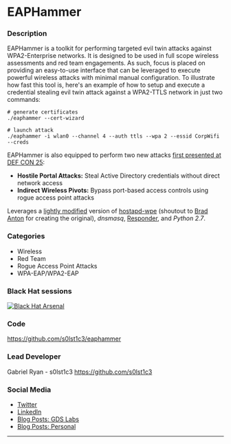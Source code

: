 # EAPHammer

### Description
EAPHammer is a toolkit for performing targeted evil twin attacks against WPA2-Enterprise networks. It is designed to be used in full scope wireless assessments and red team engagements. As such, focus is placed on providing an easy-to-use interface that can be leveraged to execute powerful wireless attacks with minimal manual configuration. To illustrate how fast this tool is, here's an example of how to setup and execute a credential stealing evil twin attack against a WPA2-TTLS network in just two commands:

	# generate certificates
	./eaphammer --cert-wizard

	# launch attack
	./eaphammer -i wlan0 --channel 4 --auth ttls --wpa 2 --essid CorpWifi --creds

EAPHammer is also equipped to perform two new attacks [first presented at DEF CON 25](https://media.defcon.org/DEF%20CON%2025/DEF%20CON%2025%20presentations/DEFCON-25-Gabriel-Ryan-The-Black-Art-of-Wireless-Post-Exploitation-UPDATED.pdf):
 - __Hostile Portal Attacks:__ Steal Active Directory credentials without direct network access
 - __Indirect Wireless Pivots:__ Bypass port-based access controls using rogue access point attacks

Leverages a [lightly modified](https://github.com/s0lst1c3/hostapd-eaphammer) version of [hostapd-wpe](https://github.com/opensecurityresearch/hostapd-wpe) (shoutout to [Brad Anton](https://github.com/brad-anton) for creating the original), _dnsmasq_, [Responder](https://github.com/SpiderLabs/Responder), and _Python 2.7_.

### Categories
* Wireless
* Red Team
* Rogue Access Point Attacks
* WPA-EAP/WPA2-EAP

### Black Hat sessions
[![Black Hat Arsenal](https://rawgit.com/toolswatch/badges/master/arsenal/usa/2017.svg)](https://www.blackhat.com/us-17/arsenal.html#eaphammer) 
 
### Code 
https://github.com/s0lst1c3/eaphammer

### Lead Developer
 Gabriel Ryan - s0lst1c3 https://github.com/s0lst1c3

### Social Media 
* [Twitter](https://twitter.com/s0lst1c3)
* [LinkedIn](linkedin.com/in/ms08067) 
* [Blog Posts: GDS Labs](https://blog.gdssecurity.com/labs/author/gryan)
* [Blog Posts: Personal](http://solstice.me/about/)
----
